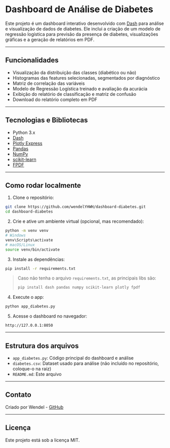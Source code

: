 
# Dashboard de Análise de Diabetes

Este projeto é um dashboard interativo desenvolvido com [Dash](https://dash.plotly.com/) para análise e visualização de dados de diabetes. Ele inclui a criação de um modelo de regressão logística para previsão da presença de diabetes, visualizações gráficas e a geração de relatórios em PDF.

---

## Funcionalidades

- Visualização da distribuição das classes (diabético ou não)
- Histogramas das features selecionadas, segmentados por diagnóstico
- Matriz de correlação das variáveis
- Modelo de Regressão Logística treinado e avaliação da acurácia
- Exibição do relatório de classificação e matriz de confusão
- Download do relatório completo em PDF

---

## Tecnologias e Bibliotecas

- Python 3.x
- [Dash](https://dash.plotly.com/)
- [Plotly Express](https://plotly.com/python/plotly-express/)
- [Pandas](https://pandas.pydata.org/)
- [NumPy](https://numpy.org/)
- [scikit-learn](https://scikit-learn.org/stable/)
- [FPDF](https://pyfpdf.github.io/fpdf2/)

---

## Como rodar localmente

1. Clone o repositório:

```bash
git clone https://github.com/wendelYHWH/dashboard-diabetes.git
cd dashboard-diabetes
```

2. Crie e ative um ambiente virtual (opcional, mas recomendado):

```bash
python -m venv venv
# Windows
venv\Scripts\activate
# macOS/Linux
source venv/bin/activate
```

3. Instale as dependências:

```bash
pip install -r requirements.txt
```

> Caso não tenha o arquivo `requirements.txt`, as principais libs são:
> ```bash
> pip install dash pandas numpy scikit-learn plotly fpdf
> ```

4. Execute o app:

```bash
python app_diabetes.py
```

5. Acesse o dashboard no navegador:

```
http://127.0.0.1:8050
```

---

## Estrutura dos arquivos

- `app_diabetes.py`: Código principal do dashboard e análise
- `diabetes.csv`: Dataset usado para análise (não incluído no repositório, coloque-o na raiz)
- `README.md`: Este arquivo

---

## Contato

Criado por Wendel - [GitHub](https://github.com/wendelYHWH)

---

## Licença

Este projeto está sob a licença MIT.
